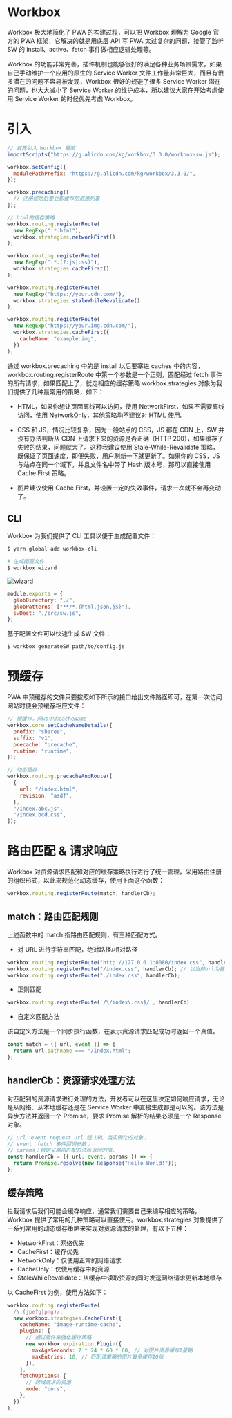 # Workbox

Workbox 极大地简化了 PWA 的构建过程，可以把 Workbox 理解为 Google 官方的 PWA 框架，它解决的就是用底层 API 写 PWA 太过复杂的问题，接管了监听 SW 的 install、active、fetch 事件做相应逻辑处理等。

Workbox 的功能非常完善，插件机制也能够很好的满足各种业务场景需求，如果自己手动维护一个应用的原生的 Service Worker 文件工作量非常巨大，而且有很多潜在的问题不容易被发现，Workbox 很好的规避了很多 Service Worker 潜在的问题，也大大减小了 Service Worker 的维护成本，所以建议大家在开始考虑使用 Service Worker 的时候优先考虑 Workbox。

# 引入

```js
// 首先引入 Workbox 框架
importScripts("https://g.alicdn.com/kg/workbox/3.3.0/workbox-sw.js");

workbox.setConfig({
  modulePathPrefix: "https://g.alicdn.com/kg/workbox/3.3.0/",
});

workbox.precaching([
  // 注册成功后要立即缓存的资源列表
]);

// html的缓存策略
workbox.routing.registerRoute(
  new RegExp(".*.html"),
  workbox.strategies.networkFirst()
);

workbox.routing.registerRoute(
  new RegExp(".*.(?:js|css)"),
  workbox.strategies.cacheFirst()
);

workbox.routing.registerRoute(
  new RegExp("https://your.cdn.com/"),
  workbox.strategies.staleWhileRevalidate()
);

workbox.routing.registerRoute(
  new RegExp("https://your.img.cdn.com/"),
  workbox.strategies.cacheFirst({
    cacheName: "example:img",
  })
);
```

通过 workbox.precaching 中的是 install 以后要塞进 caches 中的内容，workbox.routing.registerRoute 中第一个参数是一个正则，匹配经过 fetch 事件的所有请求，如果匹配上了，就走相应的缓存策略 workbox.strategies 对象为我们提供了几种最常用的策略，如下：

- HTML，如果你想让页面离线可以访问，使用 NetworkFirst，如果不需要离线访问，使用 NetworkOnly，其他策略均不建议对 HTML 使用。

- CSS 和 JS，情况比较复杂，因为一般站点的 CSS，JS 都在 CDN 上，SW 并没有办法判断从 CDN 上请求下来的资源是否正确（HTTP 200），如果缓存了失败的结果，问题就大了。这种我建议使用 Stale-While-Revalidate 策略，既保证了页面速度，即便失败，用户刷新一下就更新了。如果你的 CSS，JS 与站点在同一个域下，并且文件名中带了 Hash 版本号，那可以直接使用 Cache First 策略。

- 图片建议使用 Cache First，并设置一定的失效事件，请求一次就不会再变动了。

## CLI

Workbox 为我们提供了 CLI 工具以便于生成配置文件：

```sh
$ yarn global add workbox-cli

# 生成配置文件
$ workbox wizard
```

![wizard](https://s2.ax1x.com/2020/01/24/1Zcskq.md.png)

```js
module.exports = {
  globDirectory: "./",
  globPatterns: ["**/*.{html,json,js}"],
  swDest: "./src/sw.js",
};
```

基于配置文件可以快速生成 SW 文件：

```sh
$ workbox generateSW path/to/config.js
```

# 预缓存

PWA 中预缓存的文件只要按照如下所示的接口给出文件路径即可，在第一次访问网站时便会预缓存相应文件：

```js
// 预缓存，同ws中的cacheName
workbox.core.setCacheNameDetails({
  prefix: "sharee",
  suffix: "v1",
  precache: "precache",
  runtime: "runtime",
});

// 动态缓存
workbox.routing.precacheAndRoute([
  {
    url: "/index.html",
    revision: "asdf",
  },
  "/index.abc.js",
  "/index.bcd.css",
]);
```

# 路由匹配 & 请求响应

Workbox 对资源请求匹配和对应的缓存策略执行进行了统一管理，采用路由注册的组织形式，以此来规范化动态缓存，使用下面这个函数：

```js
workbox.routing.registerRoute(match, handlerCb);
```

## match：路由匹配规则

上述函数中的 match 指路由匹配规则，有三种匹配方式。

- 对 URL 进行字符串匹配，绝对路径/相对路径

```js
workbox.routing.registerRoute("http://127.0.0.1:8080/index.css", handlerCb);
workbox.routing.registerRoute("/index.css", handlerCb); // 以当前url为基准
workbox.routing.registerRoute("./index.css", handlerCb);
```

- 正则匹配

```js
workbox.routing.registerRoute(`/\/index\.css$/`, handlerCb);
```

- 自定义匹配方法

该自定义方法是一个同步执行函数，在表示资源请求匹配成功时返回一个真值。

```js
const match = ({ url, event }) => {
  return url.pathname === "/index.html";
};
```

## handlerCb：资源请求处理方法

对匹配到的资源请求进行处理的方法，开发者可以在这里决定如何响应请求，无论是从网络、从本地缓存还是在 Service Worker 中直接生成都是可以的。该方法是异步方法并返回一个 Promise，要求 Promise 解析的结果必须是一个 Response 对象。

```js
// url：event.request.url 经 URL 类实例化的对象；
// event：fetch 事件回调参数；
// params：自定义路由匹配方法所返回的值。
const handlerCb = ({ url, event, params }) => {
  return Promise.resolve(new Response("Hello World!"));
};
```

## 缓存策略

拦截请求后我们可能会缓存响应，通常我们需要自己来编写相应的策略，Workbox 提供了常用的几种策略可以直接使用。workbox.strategies 对象提供了一系列常用的动态缓存策略来实现对资源请求的处理，有以下五种：

- NetworkFirst：网络优先
- CacheFirst：缓存优先
- NetworkOnly：仅使用正常的网络请求
- CacheOnly：仅使用缓存中的资源
- StaleWhileRevalidate：从缓存中读取资源的同时发送网络请求更新本地缓存

以 CacheFirst 为例，使用方法如下：

```js
workbox.routing.registerRoute(
  /\.(jpe?g|png)/,
  new workbox.strategies.CacheFirst({
    cacheName: "image-runtime-cache",
    plugins: [
      // 通过插件来强化缓存策略
      new workbox.expiration.Plugin({
        maxAgeSeconds: 7 * 24 * 60 * 60, // 对图片资源缓存1星期
        maxEntries: 10, // 匹配该策略的图片最多缓存10张
      }),
    ],
    fetchOptions: {
      // 跨域请求的资源
      mode: "cors",
    },
  })
);
```
